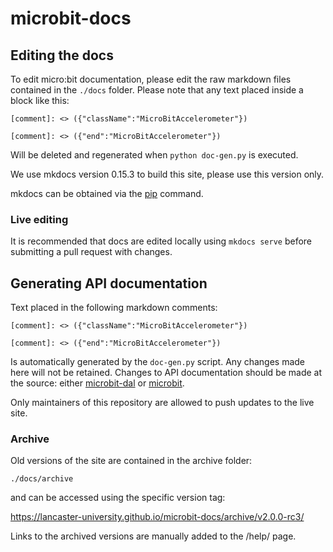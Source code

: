 # microbit-docs

## Editing the docs

To edit micro:bit documentation, please edit the raw markdown files contained in the `./docs` folder. Please note that any text placed inside a block like this:

``` 
[comment]: <> ({"className":"MicroBitAccelerometer"}) 

[comment]: <> ({"end":"MicroBitAccelerometer"})
```

Will be deleted and regenerated when `python doc-gen.py` is executed.

We use mkdocs version 0.15.3 to build this site, please use this version only.

mkdocs can be obtained via the [pip](https://pip.readthedocs.io/en/stable/) command.

### Live editing

It is recommended that docs are edited locally using `mkdocs serve` before submitting a pull request with changes.

## Generating API documentation

Text placed in the following markdown comments:

``` 
[comment]: <> ({"className":"MicroBitAccelerometer"}) 

[comment]: <> ({"end":"MicroBitAccelerometer"})
```

Is automatically generated by the `doc-gen.py` script. Any changes made here will not be retained. Changes to API documentation should be made at the source: either [microbit-dal](https://github.com/lancaster-university/microbit-dal) or [microbit](https://github.com/lancaster-university/microbit).

Only maintainers of this repository are allowed to push updates to the live site.

### Archive

Old versions of the site are contained in the archive folder: 

`./docs/archive`

and can be accessed using the specific version tag:

https://lancaster-university.github.io/microbit-docs/archive/v2.0.0-rc3/

Links to the archived versions are manually added to the /help/ page.
